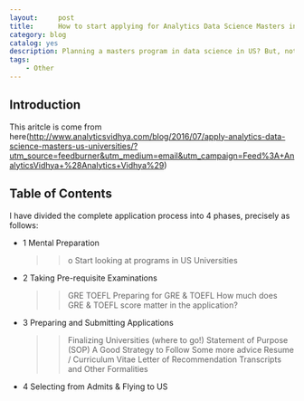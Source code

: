 ```yaml
---
layout:     post
title:      How to start applying for Analytics Data Science Masters in the US Universities?
category: blog
catalog: yes
description: Planning a masters program in data science in US? But, not completely aware of the application process? Or afraid of the application process?
tags:
    - Other
---
```


## Introduction

This aritcle is come from here(http://www.analyticsvidhya.com/blog/2016/07/apply-analytics-data-science-masters-us-universities/?utm_source=feedburner&utm_medium=email&utm_campaign=Feed%3A+AnalyticsVidhya+%28Analytics+Vidhya%29)

## Table of Contents

I have divided the complete application process into 4 phases, precisely as follows:

* 1 Mental Preparation

    >>o Start looking at programs in US Universities

* 2 Taking Pre-requisite Examinations

    >> GRE
    >> TOEFL
    >> Preparing for GRE & TOEFL
    >> How much does GRE & TOEFL score matter in the application?

* 3 Preparing and Submitting Applications

    >> Finalizing Universities (where to go!)
    >> Statement of Purpose (SOP)
    >> A Good Strategy to Follow
    >> Some more advice
    >> Resume / Curriculum Vitae
    >> Letter of Recommendation
    >> Transcripts and Other Formalities

* 4 Selecting from Admits & Flying to US


